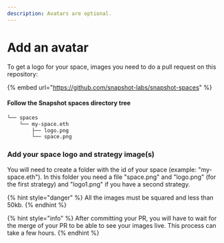 ```yaml
---
description: Avatars are optional.
---
```


# Add an avatar

To get a logo for your space, images you need to do a pull request on this repository:

{% embed url="https://github.com/snapshot-labs/snapshot-spaces" %}

#### Follow the Snapshot spaces directory tree

```bash
└── spaces
    └── my-space.eth
        ├── logo.png
        └── space.png    
```

### **Add your space logo and strategy image\(s\)**

You will need to create a folder with the id of your space \(example: "my-space.eth"\). In this folder you need a file "space.png" and "logo.png" \(for the first strategy\) and "logo1.png" if you have a second strategy.

{% hint style="danger" %}
All the images must be squared and less than 50kb.
{% endhint %}

{% hint style="info" %}
After committing your PR, you will have to wait for the merge of your PR to be able to see your images live. This process can take a few hours.
{% endhint %}

